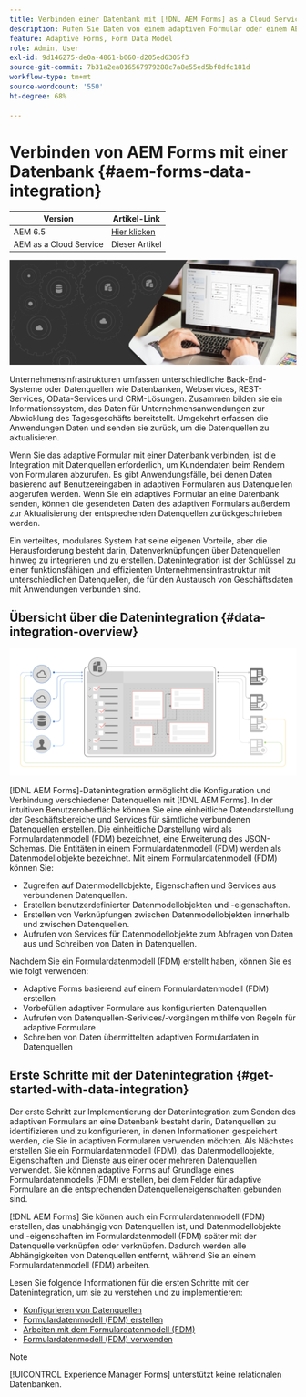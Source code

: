 ```yaml
---
title: Verbinden einer Datenbank mit [!DNL AEM Forms] as a Cloud Service
description: Rufen Sie Daten von einem adaptiven Formular oder einem AEM-Workflow ab und speichern Sie sie in RESTful-Web-Services, SOAP-basierten Web-Services und OData-Services.
feature: Adaptive Forms, Form Data Model
role: Admin, User
exl-id: 9d146275-de0a-4861-b060-d205ed6305f3
source-git-commit: 7b31a2ea016567979288c7a8e55ed5bf8dfc181d
workflow-type: tm+mt
source-wordcount: '550'
ht-degree: 68%

---
```


# Verbinden von AEM Forms mit einer Datenbank {#aem-forms-data-integration}

| Version | Artikel-Link |
| -------- | ---------------------------- |
| AEM 6.5 | [Hier klicken](https://experienceleague.adobe.com/docs/experience-manager-65/forms/form-data-model/data-integration.html?lang=de) |
| AEM as a Cloud Service | Dieser Artikel |



![Datenintegration](do-not-localize/data-integeration.png)

Unternehmensinfrastrukturen umfassen unterschiedliche Back-End-Systeme oder Datenquellen wie Datenbanken, Webservices, REST-Services, OData-Services und CRM-Lösungen. Zusammen bilden sie ein Informationssystem, das Daten für Unternehmensanwendungen zur Abwicklung des Tagesgeschäfts bereitstellt. Umgekehrt erfassen die Anwendungen Daten und senden sie zurück, um die Datenquellen zu aktualisieren.

Wenn Sie das adaptive Formular mit einer Datenbank verbinden, ist die Integration mit Datenquellen erforderlich, um Kundendaten beim Rendern von Formularen abzurufen. Es gibt Anwendungsfälle, bei denen Daten basierend auf Benutzereingaben in adaptiven Formularen aus Datenquellen abgerufen werden. Wenn Sie ein adaptives Formular an eine Datenbank senden, können die gesendeten Daten des adaptiven Formulars außerdem zur Aktualisierung der entsprechenden Datenquellen zurückgeschrieben werden.

Ein verteiltes, modulares System hat seine eigenen Vorteile, aber die Herausforderung besteht darin, Datenverknüpfungen über Datenquellen hinweg zu integrieren und zu erstellen. Datenintegration ist der Schlüssel zu einer funktionsfähigen und effizienten Unternehmensinfrastruktur mit unterschiedlichen Datenquellen, die für den Austausch von Geschäftsdaten mit Anwendungen verbunden sind.

## Übersicht über die Datenintegration {#data-integration-overview}

![aem-forms-data-integeration](assets/aem-forms-data-integeration.png)

[!DNL AEM Forms]-Datenintegration ermöglicht die Konfiguration und Verbindung verschiedener Datenquellen mit [!DNL AEM Forms]. In der intuitiven Benutzeroberfläche können Sie eine einheitliche Datendarstellung der Geschäftsbereiche und Services für sämtliche verbundenen Datenquellen erstellen. Die einheitliche Darstellung wird als Formulardatenmodell (FDM) bezeichnet, eine Erweiterung des JSON-Schemas. Die Entitäten in einem Formulardatenmodell (FDM) werden als Datenmodellobjekte bezeichnet. Mit einem Formulardatenmodell (FDM) können Sie:

* Zugreifen auf Datenmodellobjekte, Eigenschaften und Services aus verbundenen Datenquellen.
* Erstellen benutzerdefinierter Datenmodellobjekten und -eigenschaften.
* Erstellen von Verknüpfungen zwischen Datenmodellobjekten innerhalb und zwischen Datenquellen.
* Aufrufen von Services für Datenmodellobjekte zum Abfragen von Daten aus und Schreiben von Daten in Datenquellen.

Nachdem Sie ein Formulardatenmodell (FDM) erstellt haben, können Sie es wie folgt verwenden:

* Adaptive Forms basierend auf einem Formulardatenmodell (FDM) erstellen
* Vorbefüllen adaptiver Formulare aus konfigurierten Datenquellen
* Aufrufen von Datenquellen-Serivices/-vorgängen mithilfe von Regeln für adaptive Formulare
* Schreiben von Daten übermittelten adaptiven Formulardaten in Datenquellen

## Erste Schritte mit der Datenintegration {#get-started-with-data-integration}

Der erste Schritt zur Implementierung der Datenintegration zum Senden des adaptiven Formulars an eine Datenbank besteht darin, Datenquellen zu identifizieren und zu konfigurieren, in denen Informationen gespeichert werden, die Sie in adaptiven Formularen verwenden möchten. Als Nächstes erstellen Sie ein Formulardatenmodell (FDM), das Datenmodellobjekte, Eigenschaften und Dienste aus einer oder mehreren Datenquellen verwendet. Sie können adaptive Forms auf Grundlage eines Formulardatenmodells (FDM) erstellen, bei dem Felder für adaptive Formulare an die entsprechenden Datenquelleneigenschaften gebunden sind.

[!DNL AEM Forms] Sie können auch ein Formulardatenmodell (FDM) erstellen, das unabhängig von Datenquellen ist, und Datenmodellobjekte und -eigenschaften im Formulardatenmodell (FDM) später mit der Datenquelle verknüpfen oder verknüpfen. Dadurch werden alle Abhängigkeiten von Datenquellen entfernt, während Sie an einem Formulardatenmodell (FDM) arbeiten.

Lesen Sie folgende Informationen für die ersten Schritte mit der Datenintegration, um sie zu verstehen und zu implementieren:

* [Konfigurieren von Datenquellen](configure-data-sources.md)
* [Formulardatenmodell (FDM) erstellen](create-form-data-models.md)
* [Arbeiten mit dem Formulardatenmodell (FDM)](work-with-form-data-model.md)
* [Formulardatenmodell (FDM) verwenden](using-form-data-model.md)

>[!NOTE]
>
>[!UICONTROL Experience Manager Forms] unterstützt keine relationalen Datenbanken.